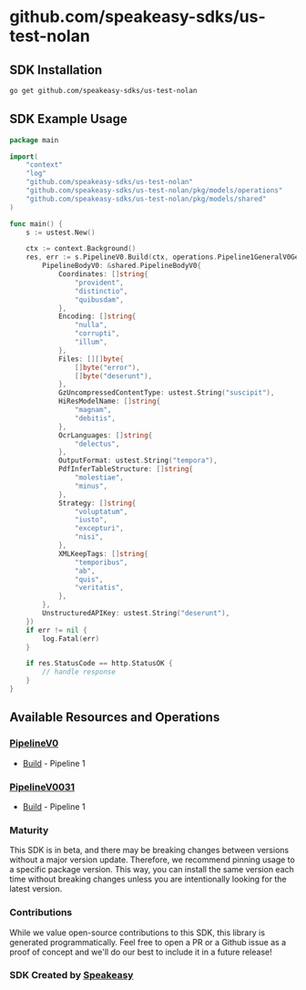 # github.com/speakeasy-sdks/us-test-nolan

<!-- Start SDK Installation -->
## SDK Installation

```bash
go get github.com/speakeasy-sdks/us-test-nolan
```
<!-- End SDK Installation -->

## SDK Example Usage
<!-- Start SDK Example Usage -->


```go
package main

import(
	"context"
	"log"
	"github.com/speakeasy-sdks/us-test-nolan"
	"github.com/speakeasy-sdks/us-test-nolan/pkg/models/operations"
	"github.com/speakeasy-sdks/us-test-nolan/pkg/models/shared"
)

func main() {
    s := ustest.New()

    ctx := context.Background()
    res, err := s.PipelineV0.Build(ctx, operations.Pipeline1GeneralV0GeneralPostRequest{
        PipelineBodyV0: &shared.PipelineBodyV0{
            Coordinates: []string{
                "provident",
                "distinctio",
                "quibusdam",
            },
            Encoding: []string{
                "nulla",
                "corrupti",
                "illum",
            },
            Files: [][]byte{
                []byte("error"),
                []byte("deserunt"),
            },
            GzUncompressedContentType: ustest.String("suscipit"),
            HiResModelName: []string{
                "magnam",
                "debitis",
            },
            OcrLanguages: []string{
                "delectus",
            },
            OutputFormat: ustest.String("tempora"),
            PdfInferTableStructure: []string{
                "molestiae",
                "minus",
            },
            Strategy: []string{
                "voluptatum",
                "iusto",
                "excepturi",
                "nisi",
            },
            XMLKeepTags: []string{
                "temporibus",
                "ab",
                "quis",
                "veritatis",
            },
        },
        UnstructuredAPIKey: ustest.String("deserunt"),
    })
    if err != nil {
        log.Fatal(err)
    }

    if res.StatusCode == http.StatusOK {
        // handle response
    }
}
```
<!-- End SDK Example Usage -->

<!-- Start SDK Available Operations -->
## Available Resources and Operations


### [PipelineV0](docs/sdks/pipelinev0/README.md)

* [Build](docs/sdks/pipelinev0/README.md#build) - Pipeline 1

### [PipelineV0031](docs/sdks/pipelinev0031/README.md)

* [Build](docs/sdks/pipelinev0031/README.md#build) - Pipeline 1
<!-- End SDK Available Operations -->

### Maturity

This SDK is in beta, and there may be breaking changes between versions without a major version update. Therefore, we recommend pinning usage
to a specific package version. This way, you can install the same version each time without breaking changes unless you are intentionally
looking for the latest version.

### Contributions

While we value open-source contributions to this SDK, this library is generated programmatically.
Feel free to open a PR or a Github issue as a proof of concept and we'll do our best to include it in a future release!

### SDK Created by [Speakeasy](https://docs.speakeasyapi.dev/docs/using-speakeasy/client-sdks)
